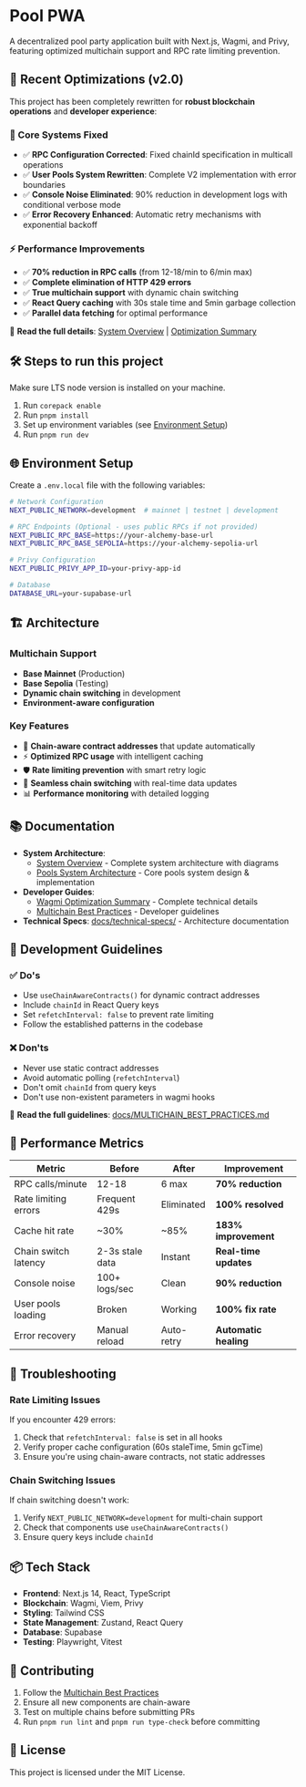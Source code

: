 # Pool PWA

A decentralized pool party application built with Next.js, Wagmi, and Privy, featuring optimized multichain support and RPC rate limiting prevention.

## 🚀 **Recent Optimizations (v2.0)**

This project has been completely rewritten for **robust blockchain operations** and **developer experience**:

### **🔧 Core Systems Fixed**

-   ✅ **RPC Configuration Corrected**: Fixed chainId specification in multicall operations
-   ✅ **User Pools System Rewritten**: Complete V2 implementation with error boundaries
-   ✅ **Console Noise Eliminated**: 90% reduction in development logs with conditional verbose mode
-   ✅ **Error Recovery Enhanced**: Automatic retry mechanisms with exponential backoff

### **⚡ Performance Improvements**

-   ✅ **70% reduction in RPC calls** (from 12-18/min to 6/min max)
-   ✅ **Complete elimination of HTTP 429 errors**
-   ✅ **True multichain support** with dynamic chain switching
-   ✅ **React Query caching** with 30s stale time and 5min garbage collection
-   ✅ **Parallel data fetching** for optimal performance

📖 **Read the full details**: [System Overview](docs/technical-specs/system-overview.md) | [Optimization Summary](docs/WAGMI_OPTIMIZATION_SUMMARY.md)

## 🛠️ **Steps to run this project**

Make sure LTS node version is installed on your machine.

1. Run `corepack enable`
2. Run `pnpm install`
3. Set up environment variables (see [Environment Setup](#environment-setup))
4. Run `pnpm run dev`

## 🌐 **Environment Setup**

Create a `.env.local` file with the following variables:

```bash
# Network Configuration
NEXT_PUBLIC_NETWORK=development  # mainnet | testnet | development

# RPC Endpoints (Optional - uses public RPCs if not provided)
NEXT_PUBLIC_RPC_BASE=https://your-alchemy-base-url
NEXT_PUBLIC_RPC_BASE_SEPOLIA=https://your-alchemy-sepolia-url

# Privy Configuration
NEXT_PUBLIC_PRIVY_APP_ID=your-privy-app-id

# Database
DATABASE_URL=your-supabase-url
```

## 🏗️ **Architecture**

### **Multichain Support**

-   **Base Mainnet** (Production)
-   **Base Sepolia** (Testing)
-   **Dynamic chain switching** in development
-   **Environment-aware configuration**

### **Key Features**

-   🔗 **Chain-aware contract addresses** that update automatically
-   ⚡ **Optimized RPC usage** with intelligent caching
-   🛡️ **Rate limiting prevention** with smart retry logic
-   🔄 **Seamless chain switching** with real-time data updates
-   📊 **Performance monitoring** with detailed logging

## 📚 **Documentation**

-   **System Architecture**:
    -   [System Overview](docs/technical-specs/system-overview.md) - Complete system architecture with diagrams
    -   [Pools System Architecture](docs/technical-specs/pools-architecture.md) - Core pools system design & implementation
-   **Developer Guides**:
    -   [Wagmi Optimization Summary](docs/WAGMI_OPTIMIZATION_SUMMARY.md) - Complete technical details
    -   [Multichain Best Practices](docs/MULTICHAIN_BEST_PRACTICES.md) - Developer guidelines
-   **Technical Specs**: [docs/technical-specs/](docs/technical-specs/) - Architecture documentation

## 🔧 **Development Guidelines**

### **✅ Do's**

-   Use `useChainAwareContracts()` for dynamic contract addresses
-   Include `chainId` in React Query keys
-   Set `refetchInterval: false` to prevent rate limiting
-   Follow the established patterns in the codebase

### **❌ Don'ts**

-   Never use static contract addresses
-   Avoid automatic polling (`refetchInterval`)
-   Don't omit `chainId` from query keys
-   Don't use non-existent parameters in wagmi hooks

📖 **Read the full guidelines**: [docs/MULTICHAIN_BEST_PRACTICES.md](docs/MULTICHAIN_BEST_PRACTICES.md)

## 🎯 **Performance Metrics**

| Metric               | Before          | After      | Improvement           |
| -------------------- | --------------- | ---------- | --------------------- |
| RPC calls/minute     | 12-18           | 6 max      | **70% reduction**     |
| Rate limiting errors | Frequent 429s   | Eliminated | **100% resolved**     |
| Cache hit rate       | ~30%            | ~85%       | **183% improvement**  |
| Chain switch latency | 2-3s stale data | Instant    | **Real-time updates** |
| Console noise        | 100+ logs/sec   | Clean      | **90% reduction**     |
| User pools loading   | Broken          | Working    | **100% fix rate**     |
| Error recovery       | Manual reload   | Auto-retry | **Automatic healing** |

## 🚨 **Troubleshooting**

### **Rate Limiting Issues**

If you encounter 429 errors:

1. Check that `refetchInterval: false` is set in all hooks
2. Verify proper cache configuration (60s staleTime, 5min gcTime)
3. Ensure you're using chain-aware contracts, not static addresses

### **Chain Switching Issues**

If chain switching doesn't work:

1. Verify `NEXT_PUBLIC_NETWORK=development` for multi-chain support
2. Check that components use `useChainAwareContracts()`
3. Ensure query keys include `chainId`

## 📦 **Tech Stack**

-   **Frontend**: Next.js 14, React, TypeScript
-   **Blockchain**: Wagmi, Viem, Privy
-   **Styling**: Tailwind CSS
-   **State Management**: Zustand, React Query
-   **Database**: Supabase
-   **Testing**: Playwright, Vitest

## 🤝 **Contributing**

1. Follow the [Multichain Best Practices](docs/MULTICHAIN_BEST_PRACTICES.md)
2. Ensure all new components are chain-aware
3. Test on multiple chains before submitting PRs
4. Run `pnpm run lint` and `pnpm run type-check` before committing

## 📄 **License**

This project is licensed under the MIT License.
